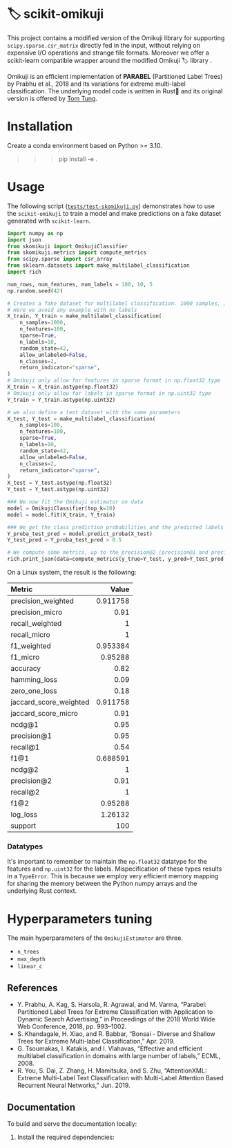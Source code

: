 🏷️ scikit-omikuji
==============

This project contains a modified version of the Omikuji library for supporting `scipy.sparse.csr_matrix` directly fed in the input, without relying on expensive I/O operations and strange file formats.
Moreover we offer a scikit-learn compatible wrapper around the modified Omikuji 🏷️ library .

Omikuji is an efficient implementation of **PARABEL** (Partitioned Label Trees) by Prabhu et al., 2018 and its variations for extreme multi-label classification.
The underlying model code is written in Rust🦀 and its original version is offered by [Tom Tung](https://github.com/tomtung/omikuji).


# Installation
Create a conda environment based on Python >= 3.10.

>>> pip install -e .


# Usage

The following script ([`tests/test-skomikuji.py`](tests/test-skomikuji.py)) demonstrates how to use the `scikit-omikuji` to train a model and make predictions on a fake dataset generated with `scikit-learn`.

```python
import numpy as np
import json
from skomikuji import OmikujiClassifier
from skomikuji.metrics import compute_metrics
from scipy.sparse import csr_array
from sklearn.datasets import make_multilabel_classification
import rich

num_rows, num_features, num_labels = 100, 10, 5
np.random.seed(42)

# Creates a fake dataset for multilabel classification. 1000 samples, 100 sparse features
# Here we avoid any example with no labels
X_train, Y_train = make_multilabel_classification(
    n_samples=1000,
    n_features=100,
    sparse=True,
    n_labels=10,
    random_state=42,
    allow_unlabeled=False,
    n_classes=2,
    return_indicator="sparse",
)
# Omikuji only allow for features in sparse format in np.float32 type
X_train = X_train.astype(np.float32)
# Omikuji only allow for labels in sparse format in np.uint32 type
Y_train = Y_train.astype(np.uint32)

# we also define a test dataset with the same parameters
X_test, Y_test = make_multilabel_classification(
    n_samples=100,
    n_features=100,
    sparse=True,
    n_labels=10,
    random_state=42,
    allow_unlabeled=False,
    n_classes=2,
    return_indicator="sparse",
)
X_test = Y_test.astype(np.float32)
Y_test = Y_test.astype(np.uint32)

### We now fit the Omikuji estimator on data
model = OmikujiClassifier(top_k=10)
model = model.fit(X_train, Y_train)

### We get the class prediction probabilities and the predicted labels using 0.5 as the threshold
Y_proba_test_pred = model.predict_proba(X_test)
Y_test_pred = Y_proba_test_pred > 0.5

# We compute some metrics, up to the precision@2 (precision@1 and precision@2 are reported)
rich.print_json(data=compute_metrics(y_true=Y_test, y_pred=Y_test_pred, y_score=Y_proba_test_pred, k=2))
```

On a Linux system, the result is the following:


| Metric                 | Value      |
|:-----------------------|-----------:|
| precision_weighted     |   0.911758 |
| precision_micro        |   0.91     |
| recall_weighted        |   1        |
| recall_micro           |   1        |
| f1_weighted            |   0.953384 |
| f1_micro               |   0.95288  |
| accuracy               |   0.82     |
| hamming_loss           |   0.09     |
| zero_one_loss          |   0.18     |
| jaccard_score_weighted |   0.911758 |
| jaccard_score_micro    |   0.91     |
| ncdg@1                 |   0.95     |
| precision@1            |   0.95     |
| recall@1               |   0.54     |
| f1@1                   |   0.688591 |
| ncdg@2                 |   1        |
| precision@2            |   0.91     |
| recall@2               |   1        |
| f1@2                   |   0.95288  |
| log_loss               |   1.26132  |
| support                | 100        |


### Datatypes
It's important to remember to maintain the `np.float32` datatype for the features and `np.uint32` for the labels.
Mispecification of these types results in a `TypeError`. This is because we employ very efficient memory mapping for sharing the memory between the Python numpy arrays and the underlying Rust context.


# Hyperparameters tuning
The main hyperparameters of the `OmikujiEstimator` are three.
- `n_trees`
- `max_depth`
- `linear_c`


## References
- Y. Prabhu, A. Kag, S. Harsola, R. Agrawal, and M. Varma, “Parabel: Partitioned Label Trees for Extreme Classification with Application to Dynamic Search Advertising,” in Proceedings of the 2018 World Wide Web Conference, 2018, pp. 993–1002.
- S. Khandagale, H. Xiao, and R. Babbar, “Bonsai - Diverse and Shallow Trees for Extreme Multi-label Classification,” Apr. 2019.
- G. Tsoumakas, I. Katakis, and I. Vlahavas, “Effective and efficient multilabel classification in domains with large number of labels,” ECML, 2008.
- R. You, S. Dai, Z. Zhang, H. Mamitsuka, and S. Zhu, “AttentionXML: Extreme Multi-Label Text Classification with Multi-Label Attention Based Recurrent Neural Networks,” Jun. 2019.

## Documentation

To build and serve the documentation locally:

1. Install the required dependencies:
